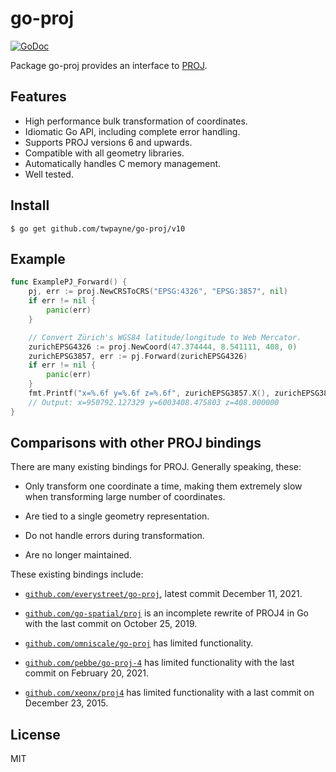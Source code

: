 # go-proj

[![GoDoc](https://pkg.go.dev/badge/github.com/twpayne/go-proj/v10)](https://pkg.go.dev/github.com/twpayne/go-proj/v10)

Package go-proj provides an interface to [PROJ](https://proj.org).

## Features

* High performance bulk transformation of coordinates.
* Idiomatic Go API, including complete error handling.
* Supports PROJ versions 6 and upwards.
* Compatible with all geometry libraries.
* Automatically handles C memory management.
* Well tested.

## Install

```console
$ go get github.com/twpayne/go-proj/v10
```

## Example

```go
func ExamplePJ_Forward() {
	pj, err := proj.NewCRSToCRS("EPSG:4326", "EPSG:3857", nil)
	if err != nil {
		panic(err)
	}

	// Convert Zürich's WGS84 latitude/longitude to Web Mercator.
	zurichEPSG4326 := proj.NewCoord(47.374444, 8.541111, 408, 0)
	zurichEPSG3857, err := pj.Forward(zurichEPSG4326)
	if err != nil {
		panic(err)
	}
	fmt.Printf("x=%.6f y=%.6f z=%.6f", zurichEPSG3857.X(), zurichEPSG3857.Y(), zurichEPSG3857.Z())
	// Output: x=950792.127329 y=6003408.475803 z=408.000000
}
```

## Comparisons with other PROJ bindings

There are many existing bindings for PROJ. Generally speaking, these:

* Only transform one coordinate a time, making them extremely slow when
  transforming large number of coordinates.

* Are tied to a single geometry representation.

* Do not handle errors during transformation.

* Are no longer maintained.

These existing bindings include:

* [`github.com/everystreet/go-proj`](https://github.com/everystreet/go-proj),
  latest commit December 11, 2021.

* [`github.com/go-spatial/proj`](https://github.com/go-spatial/proj) is an
  incomplete rewrite of PROJ4 in Go with the last commit on October 25, 2019.

* [`github.com/omniscale/go-proj`](https://github.com/omniscale/go-proj) has
  limited functionality.

* [`github.com/pebbe/go-proj-4`](https://github.com/pebbe/go-proj-4) has limited
  functionality with the last commit on February 20, 2021.

* [`github.com/xeonx/proj4`](https://github.com/xeonx/proj4) has limited
  functionality with a last commit on December 23, 2015.


## License

MIT
